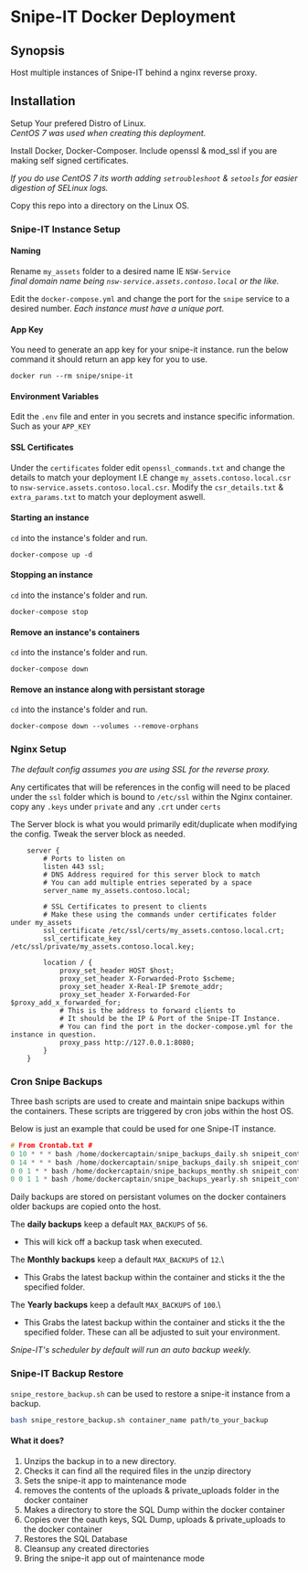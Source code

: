 # Snipe-IT Docker Deployment
## Synopsis
Host multiple instances of Snipe-IT behind a nginx reverse proxy.

## Installation

Setup Your prefered Distro of Linux.\
_CentOS 7 was used when creating this deployment._

Install Docker, Docker-Composer. Include openssl & mod_ssl if you are making self signed certificates. 

_If you do use CentOS 7 its worth adding `setroubleshoot` & `setools` for easier digestion of SELinux logs._

Copy this repo into a directory on the Linux OS.

### Snipe-IT Instance Setup
#### Naming
Rename `my_assets` folder to a desired name IE `NSW-Service`\
_final domain name being `nsw-service.assets.contoso.local` or the like._

Edit the `docker-compose.yml` and change the port for the `snipe` service to a desired number. _Each instance must have a unique port._

#### App Key

You need to generate an app key for your snipe-it instance. run the below command it should return an app key for you to use.

```shell
docker run --rm snipe/snipe-it
```
#### Environment Variables
Edit the `.env` file and enter in you secrets and instance specific information. Such as your `APP_KEY`


#### SSL Certificates

Under the `certificates` folder edit `openssl_commands.txt` and change the details to match your deployment I.E change `my_assets.contoso.local.csr` to `nsw-service.assets.contoso.local.csr`. Modify the `csr_details.txt` & `extra_params.txt` to match your deployment aswell.

#### Starting an instance

`cd` into the instance's folder and run.

```shell
docker-compose up -d
```
#### Stopping an instance

`cd` into the instance's folder and run.

```shell
docker-compose stop
```

#### Remove an instance's containers

`cd` into the instance's folder and run.

```shell
docker-compose down
```

#### Remove an instance along with persistant storage

`cd` into the instance's folder and run.

```shell
docker-compose down --volumes --remove-orphans
```

### Nginx Setup

_The default config assumes you are using SSL for the reverse proxy._

Any certificates that will be references in the config will need to be placed under the `ssl` folder which is bound to `/etc/ssl` within the Nginx container. copy any `.keys` under `private` and any `.crt` under `certs`

The Server block is what you would primarily edit/duplicate when modifying the config. Tweak the server block as needed.

~~~nginx
	server {
        # Ports to listen on
		listen 443 ssl;
        # DNS Address required for this server block to match
        # You can add multiple entries seperated by a space
		server_name my_assets.contoso.local;

        # SSL Certificates to present to clients
        # Make these using the commands under certificates folder under my_assets
		ssl_certificate /etc/ssl/certs/my_assets.contoso.local.crt;
		ssl_certificate_key /etc/ssl/private/my_assets.contoso.local.key;

		location / {
			proxy_set_header HOST $host;
			proxy_set_header X-Forwarded-Proto $scheme;
			proxy_set_header X-Real-IP $remote_addr;
			proxy_set_header X-Forwarded-For $proxy_add_x_forwarded_for;
            # This is the address to forward clients to
            # It should be the IP & Port of the Snipe-IT Instance.
            # You can find the port in the docker-compose.yml for the instance in question.
			proxy_pass http://127.0.0.1:8080;
		}
	}	
~~~

### Cron Snipe Backups

Three bash scripts are used to create and maintain snipe backups within the containers. These scripts are triggered by cron jobs within the host OS.



Below is just an example that could be used for one Snipe-IT instance.

```c
# From Crontab.txt #
0 10 * * * bash /home/dockercaptain/snipe_backups_daily.sh snipeit_container_name # Backup 10am
0 14 * * * bash /home/dockercaptain/snipe_backups_daily.sh snipeit_container_name # Backup pm
0 0 1 * * bash /home/dockercaptain/snipe_backups_monthy.sh snipeit_container_name ...Path.../my_assets/backups/monthly/ # Backup monthly
0 0 1 1 * bash /home/dockercaptain/snipe_backups_yearly.sh snipeit_container_name ...Path.../my_assets/backups/yearly/ # Backup yearly

```
Daily backups are stored on persistant volumes on the docker containers older backups are copied onto the host.

The **daily backups** keep a default `MAX_BACKUPS` of `56`.
 * This will kick off a backup task when executed.

The **Monthly backups** keep a default `MAX_BACKUPS` of `12`.\
 * This Grabs the latest backup within the container and sticks it the the specified folder.

The **Yearly backups** keep a default `MAX_BACKUPS` of `100`.\
 * This Grabs the latest backup within the container and sticks it the the    specified folder.
These can all be adjusted to suit your environment.

_Snipe-IT's scheduler by default will run an auto backup weekly._

### Snipe-IT Backup Restore

`snipe_restore_backup.sh` can be used to restore a snipe-it instance from a backup.
```bash
bash snipe_restore_backup.sh container_name path/to_your_backup
```
#### What it does?
1. Unzips the backup in to a new directory.
2. Checks it can find all the required files in the  unzip directory
3. Sets the snipe-it app to maintenance mode
4. removes the contents of the uploads & private_uploads folder in the docker container
5. Makes a directory to store the SQL Dump within the docker container
6. Copies over the oauth keys, SQL Dump, uploads & private_uploads to the docker container
7. Restores the SQL Database
8. Cleansup any created directories
9. Bring the snipe-it app out of maintenance mode





